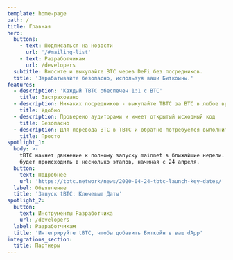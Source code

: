 ```yaml
---
template: home-page
path: /
title: Главная
hero:
  buttons:
    - text: Подписаться на новости
      url: '/#mailing-list'
    - text: Разработчикам
      url: /developers
  subtitle: Вносите и выкупайте BTC через DeFi без посредников.
  title: 'Зарабатывайте безопасно, используя ваши Биткоины.'
features:
  - description: 'Каждый TBTC обеспечен 1:1 с BTC'
    title: Застраховано
  - description: Никаких посредников - выкупайте TBTC за BTC в любое время
    title: Удобно
  - description: Проверено аудиторами и имеет открытый исходный код
    title: Безопасно
  - description: Для перевода BTC в TBTC и обратно потребуется выполнить всего 3 шага
    title: Просто
spotlight_1:
  body: >-
    tBTC начнет движение к полному запуску mainnet в ближайшие недели. Запуск
    будет происходить в несколько этапов, начиная с 24 апреля.
  button:
    text: Подробнее
    url: 'https://tbtc.network/news/2020-04-24-tbtc-launch-key-dates/'
  label: Объявление
  title: 'Запуск tBTC: Ключевые Даты'
spotlight_2:
  button:
    text: Инструменты Разработчика
    url: /developers
  label: Разработчикам
  title: 'Интегрируйте tBTC, чтобы добавить Биткойн в ваш dApp'
integrations_section:
  title: Партнеры
---
```


